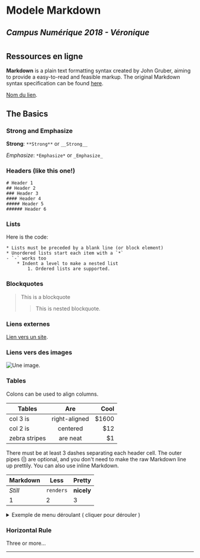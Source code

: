 # Modele Markdown
## *Campus Numérique 2018 - Véronique*
#
## Ressources en ligne

**Markdown** is a plain text formatting syntax created by John Gruber, aiming to provide a easy-to-read and feasible markup. The original Markdown syntax specification can be found [here](http://daringfireball.net/projects/markdown/syntax).

[Nom du lien](https://docs.docker.com/).

## The Basics

### Strong and Emphasize

**Strong**: `**Strong**` or `__Strong__` 

*Emphasize*: `*Emphasize*` or `_Emphasize_`

### Headers (like this one!)

	# Header 1
	## Header 2 
	### Header 3
	#### Header 4
	##### Header 5
	###### Header 6


### Lists

Here is the code:

```
* Lists must be preceded by a blank line (or block element)
* Unordered lists start each item with a `*`
- `-` works too
	* Indent a level to make a nested list
		1. Ordered lists are supported.

```
### Blockquotes

> This is a blockquote
> > This is nested blockquote.

### Liens externes

[Lien vers un site](https://github.com/adam-p/markdown-here/wiki/Markdown-Cheatsheet).

### Liens vers des images

![Une image](images/transmission-requetes.png).

### Tables

Colons can be used to align columns.

| Tables        | Are           | Cool  |
| ------------- |:-------------:| -----:|
| col 3 is      | right-aligned | $1600 |
| col 2 is      | centered      |   $12 |
| zebra stripes | are neat      |    $1 |

There must be at least 3 dashes separating each header cell.
The outer pipes (|) are optional, and you don't need to make the 
raw Markdown line up prettily. You can also use inline Markdown.

Markdown | Less | Pretty
--- | --- | ---
*Still* | `renders` | **nicely**
1 | 2 | 3

<details>
 <summary>Exemple de menu déroulant ( cliquer pour dérouler )</summary>
 
```js
	ici je mets du code caché !
```
</details>

### Horizontal Rule

Three or more...

---
